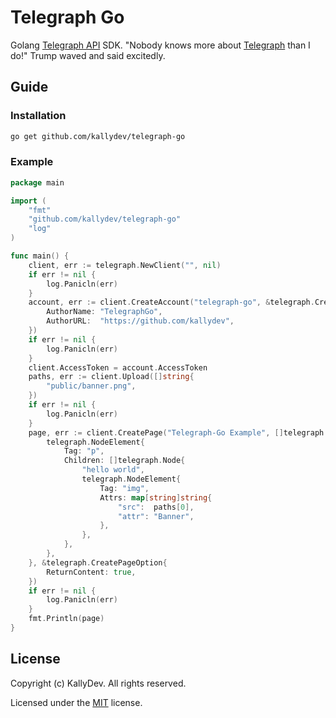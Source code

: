 # Telegraph Go

Golang [Telegraph API](https://telegra.ph/api) SDK. "Nobody knows more about [Telegraph](https://telegra.ph/) than I do!" Trump waved and said excitedly.

## Guide

### Installation

```bash
go get github.com/kallydev/telegraph-go
```

### Example

```go
package main

import (
    "fmt"
    "github.com/kallydev/telegraph-go"
    "log"
)

func main() {
 	client, err := telegraph.NewClient("", nil)
 	if err != nil {
 		log.Panicln(err)
 	}
 	account, err := client.CreateAccount("telegraph-go", &telegraph.CreateAccountOption{
 		AuthorName: "TelegraphGo",
 		AuthorURL:  "https://github.com/kallydev",
 	})
 	if err != nil {
 		log.Panicln(err)
 	}
 	client.AccessToken = account.AccessToken
 	paths, err := client.Upload([]string{
        "public/banner.png",
    })
 	if err != nil {
 		log.Panicln(err)
 	}
 	page, err := client.CreatePage("Telegraph-Go Example", []telegraph.Node{
 		telegraph.NodeElement{
 			Tag: "p",
 			Children: []telegraph.Node{
 				"hello world",
 				telegraph.NodeElement{
 					Tag: "img",
 					Attrs: map[string]string{
 						"src":  paths[0],
 						"attr": "Banner",
 					},
 				},
 			},
 		},
 	}, &telegraph.CreatePageOption{
 		ReturnContent: true,
 	})
 	if err != nil {
 		log.Panicln(err)
 	}
    fmt.Println(page)
}
```

## License

Copyright (c) KallyDev. All rights reserved.

Licensed under the [MIT](LICENSE) license.
